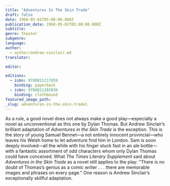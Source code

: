 ```yaml
---
title: "Adventures In The Skin Trade"
draft: false
date: 1968-05-01T05:00:00.000Z
publication_date: 1968-05-01T05:00:00.000Z
subtitle:
genre: theater
subgenre:
language:
author:
  - author/andrew-sinclair.md
translator:

editor:

editions:
  - isbn: 9780811217859
    binding: paperback
  - isbn: 9780811203838
    binding: clothbound
featured_image_path:
_slug: adventures-in-the-skin-trade1
---
```


As a rule, a good novel does not always make a good play––especially a novel as unconventional as this one by Dylan Thomas. But Andrew Sinclair’s brilliant adaptation of _Adventures in the Skin Trade_ is the exception. This is the story of young Samuel Bennet––a not entirely innocent provincial––who leaves his Welsh home to let adventure find him in London. Sam is soon deeply involved––all the while with his finger stuck fast in an ale bottle––with a fantastic assortment of odd characters whom only Dylan Thomas could have conceived. What _The Times Literary Supplement_ said about _Adventures in the Skin Trade_ as a novel still applies to the play: "There is no doubt of Thomas’s genius as a comic writer . . . there are memorable images and phrases on every page." One reason is Andrew Sinclair’s exceptionally skillful adaptation.


